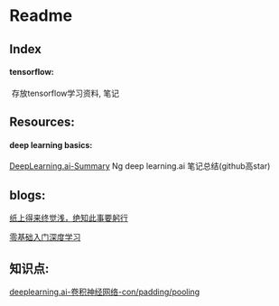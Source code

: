 # Readme



## Index

#### tensorflow:

​	存放tensorflow学习资料, 笔记



## Resources:

#### deep learning basics:

[DeepLearning.ai-Summary](https://github.com/mbadry1/DeepLearning.ai-Summary)  Ng deep learning.ai 笔记总结(github高star)



## blogs:

[纸上得来终觉浅，绝知此事要躬行](https://zhuanlan.zhihu.com/p/30354862)

[零基础入门深度学习](https://zybuluo.com/hanbingtao/note/433855)



## 知识点:

[deeplearning.ai-卷积神经网络-con/padding/pooling](https://zhuanlan.zhihu.com/p/31440638)





